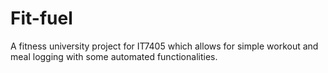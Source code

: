 # Fit-fuel
A fitness university project for IT7405 which allows for simple workout and meal logging with some automated functionalities.
